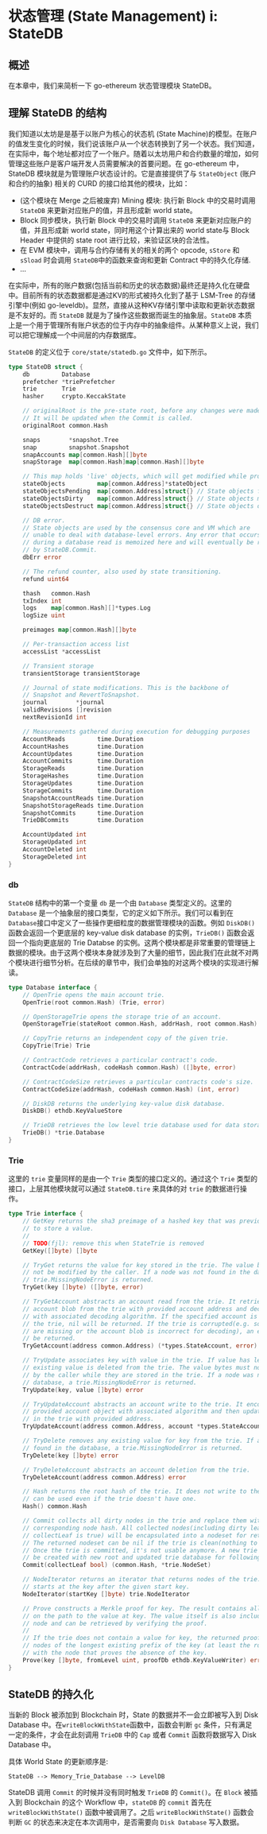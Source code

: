 # 状态管理 (State Management) i: StateDB

## 概述

在本章中，我们来简析一下 go-ethereum 状态管理模块 StateDB。

## 理解 StateDB 的结构

我们知道以太坊是是基于以账户为核心的状态机 (State Machine)的模型。在账户的值发生变化的时候，我们说该账户从一个状态转换到了另一个状态。我们知道，在实际中，每个地址都对应了一个账户。随着以太坊用户和合约数量的增加，如何管理这些账户是客户端开发人员需要解决的首要问题。在 go-ethereum 中，StateDB 模块就是为管理账户状态设计的。它是直接提供了与 `StateObject` (账户和合约的抽象) 相关的 CURD 的接口给其他的模块，比如：

- (这个模块在 Merge 之后被废弃) Mining 模块: 执行新 Block 中的交易时调用 `StateDB` 来更新对应账户的值，并且形成新 world state。
- Block 同步模块，执行新 Block 中的交易时调用 `StateDB` 来更新对应账户的值，并且形成新 world state，同时用这个计算出来的 world state与 Block Header 中提供的 state root 进行比较，来验证区块的合法性。
- 在 EVM 模块中，调用与合约存储有关的相关的两个 opcode, `sStore` 和 `sSload` 时会调用 `StateDB`中的函数来查询和更新 Contract 中的持久化存储.
- ...

在实际中，所有的账户数据(包括当前和历史的状态数据)最终还是持久化在硬盘中。目前所有的状态数据都是通过KV的形式被持久化到了基于 LSM-Tree 的存储引擎中(例如 go-leveldb)。显然，直接从这种KV存储引擎中读取和更新状态数据是不友好的。而 `StateDB` 就是为了操作这些数据而诞生的抽象层。`StateDB` 本质上是一个用于管理所有账户状态的位于内存中的抽象组件。从某种意义上说，我们可以把它理解成一个中间层的内存数据库。


`StateDB` 的定义位于 `core/state/statedb.go` 文件中，如下所示。

```go
type StateDB struct {
	db         Database
	prefetcher *triePrefetcher
	trie       Trie
	hasher     crypto.KeccakState

	// originalRoot is the pre-state root, before any changes were made.
	// It will be updated when the Commit is called.
	originalRoot common.Hash

	snaps        *snapshot.Tree
	snap         snapshot.Snapshot
	snapAccounts map[common.Hash][]byte
	snapStorage  map[common.Hash]map[common.Hash][]byte

	// This map holds 'live' objects, which will get modified while processing a state transition.
	stateObjects         map[common.Address]*stateObject
	stateObjectsPending  map[common.Address]struct{} // State objects finalized but not yet written to the trie
	stateObjectsDirty    map[common.Address]struct{} // State objects modified in the current execution
	stateObjectsDestruct map[common.Address]struct{} // State objects destructed in the block

	// DB error.
	// State objects are used by the consensus core and VM which are
	// unable to deal with database-level errors. Any error that occurs
	// during a database read is memoized here and will eventually be returned
	// by StateDB.Commit.
	dbErr error

	// The refund counter, also used by state transitioning.
	refund uint64

	thash   common.Hash
	txIndex int
	logs    map[common.Hash][]*types.Log
	logSize uint

	preimages map[common.Hash][]byte

	// Per-transaction access list
	accessList *accessList

	// Transient storage
	transientStorage transientStorage

	// Journal of state modifications. This is the backbone of
	// Snapshot and RevertToSnapshot.
	journal        *journal
	validRevisions []revision
	nextRevisionId int

	// Measurements gathered during execution for debugging purposes
	AccountReads         time.Duration
	AccountHashes        time.Duration
	AccountUpdates       time.Duration
	AccountCommits       time.Duration
	StorageReads         time.Duration
	StorageHashes        time.Duration
	StorageUpdates       time.Duration
	StorageCommits       time.Duration
	SnapshotAccountReads time.Duration
	SnapshotStorageReads time.Duration
	SnapshotCommits      time.Duration
	TrieDBCommits        time.Duration

	AccountUpdated int
	StorageUpdated int
	AccountDeleted int
	StorageDeleted int
}
```


### db

`StateDB` 结构中的第一个变量 `db` 是一个由 `Database` 类型定义的。这里的 `Database` 是一个抽象层的接口类型，它的定义如下所示。我们可以看到在`Database`接口中定义了一些操作更细粒度的数据管理模块的函数。例如 `DiskDB()` 函数会返回一个更底层的 key-value disk database 的实例，`TrieDB()` 函数会返回一个指向更底层的 Trie Databse 的实例。这两个模块都是非常重要的管理链上数据的模块。由于这两个模块本身就涉及到了大量的细节，因此我们在此就不对两个模块进行细节分析。在后续的章节中，我们会单独的对这两个模块的实现进行解读。

```go
type Database interface {
	// OpenTrie opens the main account trie.
	OpenTrie(root common.Hash) (Trie, error)

	// OpenStorageTrie opens the storage trie of an account.
	OpenStorageTrie(stateRoot common.Hash, addrHash, root common.Hash) (Trie, error)

	// CopyTrie returns an independent copy of the given trie.
	CopyTrie(Trie) Trie

	// ContractCode retrieves a particular contract's code.
	ContractCode(addrHash, codeHash common.Hash) ([]byte, error)

	// ContractCodeSize retrieves a particular contracts code's size.
	ContractCodeSize(addrHash, codeHash common.Hash) (int, error)

	// DiskDB returns the underlying key-value disk database.
	DiskDB() ethdb.KeyValueStore

	// TrieDB retrieves the low level trie database used for data storage.
	TrieDB() *trie.Database
}
```
### Trie

这里的 `trie` 变量同样的是由一个 `Trie` 类型的接口定义的。通过这个 `Trie` 类型的接口，上层其他模块就可以通过 `StateDB.tire` 来具体的对 `trie` 的数据进行操作。 

```go
type Trie interface {
	// GetKey returns the sha3 preimage of a hashed key that was previously used
	// to store a value.
	//
	// TODO(fjl): remove this when StateTrie is removed
	GetKey([]byte) []byte

	// TryGet returns the value for key stored in the trie. The value bytes must
	// not be modified by the caller. If a node was not found in the database, a
	// trie.MissingNodeError is returned.
	TryGet(key []byte) ([]byte, error)

	// TryGetAccount abstracts an account read from the trie. It retrieves the
	// account blob from the trie with provided account address and decodes it
	// with associated decoding algorithm. If the specified account is not in
	// the trie, nil will be returned. If the trie is corrupted(e.g. some nodes
	// are missing or the account blob is incorrect for decoding), an error will
	// be returned.
	TryGetAccount(address common.Address) (*types.StateAccount, error)

	// TryUpdate associates key with value in the trie. If value has length zero, any
	// existing value is deleted from the trie. The value bytes must not be modified
	// by the caller while they are stored in the trie. If a node was not found in the
	// database, a trie.MissingNodeError is returned.
	TryUpdate(key, value []byte) error

	// TryUpdateAccount abstracts an account write to the trie. It encodes the
	// provided account object with associated algorithm and then updates it
	// in the trie with provided address.
	TryUpdateAccount(address common.Address, account *types.StateAccount) error

	// TryDelete removes any existing value for key from the trie. If a node was not
	// found in the database, a trie.MissingNodeError is returned.
	TryDelete(key []byte) error

	// TryDeleteAccount abstracts an account deletion from the trie.
	TryDeleteAccount(address common.Address) error

	// Hash returns the root hash of the trie. It does not write to the database and
	// can be used even if the trie doesn't have one.
	Hash() common.Hash

	// Commit collects all dirty nodes in the trie and replace them with the
	// corresponding node hash. All collected nodes(including dirty leaves if
	// collectLeaf is true) will be encapsulated into a nodeset for return.
	// The returned nodeset can be nil if the trie is clean(nothing to commit).
	// Once the trie is committed, it's not usable anymore. A new trie must
	// be created with new root and updated trie database for following usage
	Commit(collectLeaf bool) (common.Hash, *trie.NodeSet)

	// NodeIterator returns an iterator that returns nodes of the trie. Iteration
	// starts at the key after the given start key.
	NodeIterator(startKey []byte) trie.NodeIterator

	// Prove constructs a Merkle proof for key. The result contains all encoded nodes
	// on the path to the value at key. The value itself is also included in the last
	// node and can be retrieved by verifying the proof.
	//
	// If the trie does not contain a value for key, the returned proof contains all
	// nodes of the longest existing prefix of the key (at least the root), ending
	// with the node that proves the absence of the key.
	Prove(key []byte, fromLevel uint, proofDb ethdb.KeyValueWriter) error
}
```

## StateDB 的持久化

当新的 Block 被添加到 Blockchain 时，State 的数据并不一会立即被写入到 Disk Database 中。在`writeBlockWithState`函数中，函数会判断 `gc` 条件，只有满足一定的条件，才会在此刻调用 `TrieDB` 中的 `Cap` 或者 `Commit` 函数将数据写入 Disk Database 中。

具体 World State 的更新顺序是:

```
StateDB --> Memory_Trie_Database --> LevelDB
```

StateDB 调用 `Commit` 的时候并没有同时触发 `TrieDB` 的 `Commit()`。在 `Block` 被插入到 Blockchain 的这个 Workflow 中，`stateDB` 的 `commit` 首先在 `writeBlockWithState()` 函数中被调用了。之后 `writeBlockWithState()` 函数会判断 `GC` 的状态来决定在本次调用中，是否需要向 `Disk Database` 写入数据。
